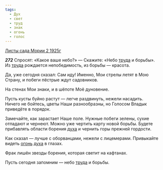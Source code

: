 ```yaml
---
tags:
  - Дух
  - свет
  - труд
  - знак
  - огонь
  - голос
---
```


[Листы сада Мории 2 1925г](/agni/1925)

___272___
Спросят: «Какое ваше небо?» — Скажите: «Небо [труда](/tag/#труд) и борьбы». Из [труда](/tag/#труд) рождается непобедимость, из борьбы — красота.   

Да, уже сегодня сказал: Сам иду! Именно, Мои стрелы летят в Мою Страну, и побеги пёстрые ждут садовников.   

На стенах Мои знаки, и в шёпоте Моё дуновение.   

Пусть кусты буйно растут — легче раздвинуть, нежели насадить. Ничего не бойтесь, цветы Наши разнообразны, но Голосом Владык приведёте в порядок.   

Замечайте, как зарастает Наше поле. Нужные побеги зелены, сухие отпадают и чернеют. Можно уже чертить карту новой борьбы. Будете прибавлять области борения [духа](/tag/#Дух) и чернить горы прежней гордости.   

Как сказал — лучше с оборванцами, нежели с лицемерами. Привыкайте видеть [огонь](/tag/#огонь) [духа](/tag/#Дух) в глазах.   

Фрак лишён звезды борения, которая светит на кафтанах.   

Пусть сегодня запомним — небо [труда](/tag/#труд) и борьбы.   


